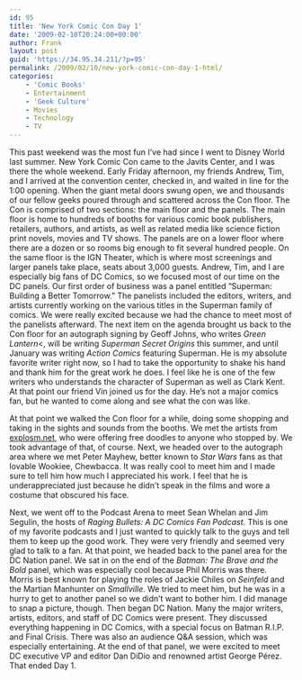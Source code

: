 ```yaml
---
id: 95
title: 'New York Comic Con Day 1'
date: '2009-02-10T20:24:00+00:00'
author: Frank
layout: post
guid: 'https://34.95.34.211/?p=95'
permalink: /2009/02/10/new-york-comic-con-day-1-html/
categories:
    - 'Comic Books'
    - Entertainment
    - 'Geek Culture'
    - Movies
    - Technology
    - TV
---
```


This past weekend was the most fun I’ve had since I went to Disney World last summer. New York Comic Con came to the Javits Center, and I was there the whole weekend. Early Friday afternoon, my friends Andrew, Tim, and I arrived at the convention center, checked in, and waited in line for the 1:00 opening. When the giant metal doors swung open, we and thousands of our fellow geeks poured through and scattered across the Con floor. The Con is comprised of two sections: the main floor and the panels. The main floor is home to hundreds of booths for various comic book publishers, retailers, authors, and artists, as well as related media like science fiction print novels, movies and TV shows. The panels are on a lower floor where there are a dozen or so rooms big enough to fit several hundred people. On the same floor is the IGN Theater, which is where most screenings and larger panels take place, seats about 3,000 guests. Andrew, Tim, and I are especially big fans of DC Comics, so we focused most of our time on the DC panels. Our first order of business was a panel entitled “Superman: Building a Better Tomorrow.” The panelists included the editors, writers, and artists currently working on the various titles in the Superman family of comics. We were really excited because we had the chance to meet most of the panelists afterward. The next item on the agenda brought us back to the Con floor for an autograph signing by Geoff Johns, who writes *Green Lantern*<, will be writing *Superman Secret Origins* this summer, and until January was writing *Action Comics* featuring Superman. He is my absolute favorite writer right now, so I had to take the opportunity to shake his hand and thank him for the great work he does. I feel like he is one of the few writers who understands the character of Superman as well as Clark Kent. At that point our friend Vin joined us for the day. He’s not a major comics fan, but he wanted to come along and see what the con was like.

At that point we walked the Con floor for a while, doing some shopping and taking in the sights and sounds from the booths. We met the artists from [explosm.net](http://explosm.net), who were offering free doodles to anyone who stopped by. We took advantage of that, of course. Next, we headed over to the autograph area where we met Peter Mayhew, better known to *Star Wars* fans as that lovable Wookiee, Chewbacca. It was really cool to meet him and I made sure to tell him how much I appreciated his work. I feel that he is underappreciated just because he didn’t speak in the films and wore a costume that obscured his face.

Next, we went off to the Podcast Arena to meet Sean Whelan and Jim Segulin, the hosts of *Raging Bullets: A DC Comics Fan Podcast*. This is one of my favorite podcasts and I just wanted to quickly talk to the guys and tell them to keep up the good work. They were very friendly and seemed very glad to talk to a fan. At that point, we headed back to the panel area for the DC Nation panel. We sat in on the end of the *Batman: The Brave and the Bold* panel, which was especially cool because Phil Morris was there. Morris is best known for playing the roles of Jackie Chiles on *Seinfeld* and the Martian Manhunter on *Smallville*. We tried to meet him, but he was in a hurry to get to another panel so we didn’t want to bother him. I did manage to snap a picture, though. Then began DC Nation. Many the major writers, artists, editors, and staff of DC Comics were present. They discussed everything happening in DC Comics, with a special focus on Batman R.I.P. and Final Crisis. There was also an audience Q&amp;A session, which was especially entertaining. At the end of that panel, we were excited to meet DC executive VP and editor Dan DiDio and renowned artist George Pérez. That ended Day 1.